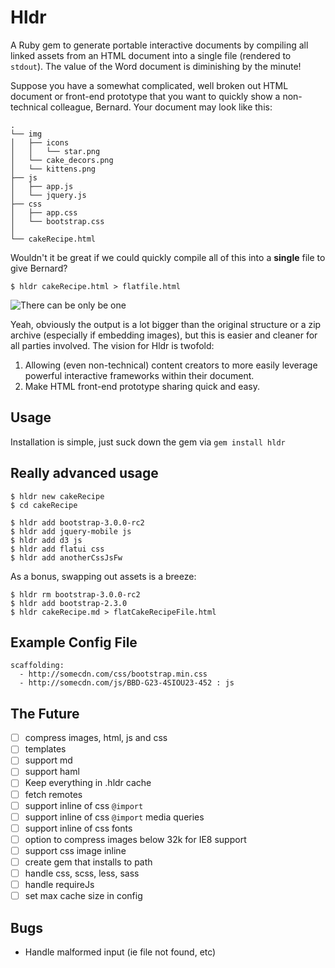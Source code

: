 # Hldr
A Ruby gem to generate portable interactive documents by compiling all linked assets from an HTML document into a single file (rendered to `stdout`). The value of the Word document is diminishing by the minute!

Suppose you have a somewhat complicated, well broken out HTML document or front-end prototype that you want to quickly show a non-technical colleague, Bernard. Your document may look like this:

    .
    └── img
    │   ├── icons
    │   │   └── star.png
    │   └── cake_decors.png
    │   └── kittens.png
    ├── js
    │   ├── app.js
    │   └── jquery.js
    ├── css
    │   ├── app.css
    │   └── bootstrap.css
    │
    └── cakeRecipe.html

Wouldn't it be great if we could quickly compile all of this into a **single** file to give Bernard?

    $ hldr cakeRecipe.html > flatfile.html

![There can be only be one](http://cdn1-www.craveonline.com/assets/uploads/2011/01/file_130400_2_highlander04.jpg)

Yeah, obviously the output is a lot bigger than the original structure or a zip archive (especially if embedding images), but this is easier and cleaner for all parties involved. The vision for Hldr is twofold:

1. Allowing (even non-technical) content creators to more easily leverage powerful interactive frameworks within their document.
1. Make HTML front-end prototype sharing quick and easy.

## Usage

Installation is simple, just suck down the gem via `gem install hldr`

## Really advanced usage

    $ hldr new cakeRecipe
    $ cd cakeRecipe

    $ hldr add bootstrap-3.0.0-rc2 
    $ hldr add jquery-mobile js
    $ hldr add d3 js
    $ hldr add flatui css
    $ hldr add anotherCssJsFw

As a bonus, swapping out assets is a breeze: 

    $ hldr rm bootstrap-3.0.0-rc2
    $ hldr add bootstrap-2.3.0
    $ hldr cakeRecipe.md > flatCakeRecipeFile.html

## Example Config File

    scaffolding:
      - http://somecdn.com/css/bootstrap.min.css
      - http://somecdn.com/js/BBD-G23-4SIOU23-452 : js

## The Future
- [ ] compress images, html, js and css 
- [ ] templates
- [ ] support md
- [ ] support haml
- [ ] Keep everything in .hldr cache
- [ ] fetch remotes
- [ ] support inline of css `@import`
- [ ] support inline of css `@import` media queries
- [ ] support inline of css fonts 
- [ ] option to compress images below 32k for IE8 support
- [ ] support css image inline
- [ ] create gem that installs to path
- [ ] handle css, scss, less, sass
- [ ] handle requireJs
- [ ] set max cache size in config

## Bugs
* Handle malformed input (ie file not found, etc)